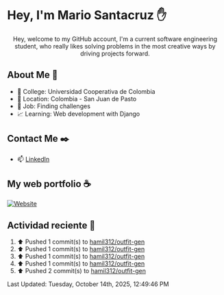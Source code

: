# Hey, I'm Mario Santacruz :raised_hand:

<center>
    Hey, welcome to my GitHub account, I'm a current software engineering student, who really likes solving problems in the most creative ways by driving projects forward.
</center>

## About Me 🤔

- :school_satchel: College: Universidad Cooperativa de Colombia
- :round_pushpin: Location: Colombia - San Juan de Pasto
- :briefcase: Job: Finding challenges
- :chart_with_upwards_trend: Learning: Web development with Django

## Contact Me :black_nib:

- :mailbox: [LinkedIn](https://www.linkedin.com/in/mario-fernando-santacruz-pantoja-967349324/)

## My web portfolio :coffee:

[![Website](https://img.shields.io/website?url=https%3A%2F%2Fmiportfolio-murex.vercel.app%2F&up_message=My%20portfolio&up_color=yellow&down_message=Website&down_color=black&style=for-the-badge&label=Personal%20website)](https://miportfolio-murex.vercel.app/)

## Actividad reciente :eyes:
<!--RECENT_ACTIVITY:start-->
1. ⬆️ Pushed 1 commit(s) to [hamil312/outfit-gen](https://github.com/hamil312/outfit-gen)<br>
2. ⬆️ Pushed 1 commit(s) to [hamil312/outfit-gen](https://github.com/hamil312/outfit-gen)<br>
3. ⬆️ Pushed 1 commit(s) to [hamil312/outfit-gen](https://github.com/hamil312/outfit-gen)<br>
4. ⬆️ Pushed 1 commit(s) to [hamil312/outfit-gen](https://github.com/hamil312/outfit-gen)<br>
5. ⬆️ Pushed 2 commit(s) to [hamil312/outfit-gen](https://github.com/hamil312/outfit-gen)<br>
<!--RECENT_ACTIVITY:end-->
<!--RECENT_ACTIVITY:last_update-->
Last Updated: Tuesday, October 14th, 2025, 12:49:46 PM
<!--RECENT_ACTIVITY:last_update_end-->
